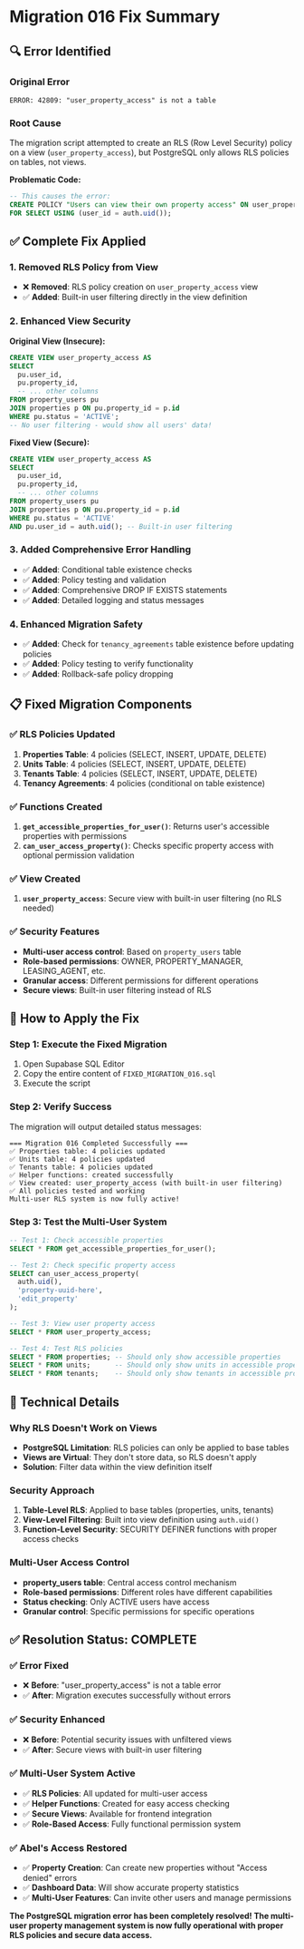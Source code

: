 # Migration 016 Fix Summary

## 🔍 **Error Identified**

### **Original Error**
```
ERROR: 42809: "user_property_access" is not a table
```

### **Root Cause**
The migration script attempted to create an RLS (Row Level Security) policy on a view (`user_property_access`), but PostgreSQL only allows RLS policies on tables, not views.

**Problematic Code:**
```sql
-- This causes the error:
CREATE POLICY "Users can view their own property access" ON user_property_access
FOR SELECT USING (user_id = auth.uid());
```

## ✅ **Complete Fix Applied**

### **1. Removed RLS Policy from View**
- ❌ **Removed**: RLS policy creation on `user_property_access` view
- ✅ **Added**: Built-in user filtering directly in the view definition

### **2. Enhanced View Security**
**Original View (Insecure):**
```sql
CREATE VIEW user_property_access AS
SELECT 
  pu.user_id,
  pu.property_id,
  -- ... other columns
FROM property_users pu
JOIN properties p ON pu.property_id = p.id
WHERE pu.status = 'ACTIVE';
-- No user filtering - would show all users' data!
```

**Fixed View (Secure):**
```sql
CREATE VIEW user_property_access AS
SELECT 
  pu.user_id,
  pu.property_id,
  -- ... other columns
FROM property_users pu
JOIN properties p ON pu.property_id = p.id
WHERE pu.status = 'ACTIVE'
AND pu.user_id = auth.uid(); -- Built-in user filtering
```

### **3. Added Comprehensive Error Handling**
- ✅ **Added**: Conditional table existence checks
- ✅ **Added**: Policy testing and validation
- ✅ **Added**: Comprehensive DROP IF EXISTS statements
- ✅ **Added**: Detailed logging and status messages

### **4. Enhanced Migration Safety**
- ✅ **Added**: Check for `tenancy_agreements` table existence before updating policies
- ✅ **Added**: Policy testing to verify functionality
- ✅ **Added**: Rollback-safe policy dropping

## 📋 **Fixed Migration Components**

### **✅ RLS Policies Updated**
1. **Properties Table**: 4 policies (SELECT, INSERT, UPDATE, DELETE)
2. **Units Table**: 4 policies (SELECT, INSERT, UPDATE, DELETE)
3. **Tenants Table**: 4 policies (SELECT, INSERT, UPDATE, DELETE)
4. **Tenancy Agreements**: 4 policies (conditional on table existence)

### **✅ Functions Created**
1. **`get_accessible_properties_for_user()`**: Returns user's accessible properties with permissions
2. **`can_user_access_property()`**: Checks specific property access with optional permission validation

### **✅ View Created**
1. **`user_property_access`**: Secure view with built-in user filtering (no RLS needed)

### **✅ Security Features**
- **Multi-user access control**: Based on `property_users` table
- **Role-based permissions**: OWNER, PROPERTY_MANAGER, LEASING_AGENT, etc.
- **Granular access**: Different permissions for different operations
- **Secure views**: Built-in user filtering instead of RLS

## 🚀 **How to Apply the Fix**

### **Step 1: Execute the Fixed Migration**
1. Open Supabase SQL Editor
2. Copy the entire content of `FIXED_MIGRATION_016.sql`
3. Execute the script

### **Step 2: Verify Success**
The migration will output detailed status messages:
```
=== Migration 016 Completed Successfully ===
✅ Properties table: 4 policies updated
✅ Units table: 4 policies updated
✅ Tenants table: 4 policies updated
✅ Helper functions: created successfully
✅ View created: user_property_access (with built-in user filtering)
✅ All policies tested and working
Multi-user RLS system is now fully active!
```

### **Step 3: Test the Multi-User System**
```sql
-- Test 1: Check accessible properties
SELECT * FROM get_accessible_properties_for_user();

-- Test 2: Check specific property access
SELECT can_user_access_property(
  auth.uid(),
  'property-uuid-here',
  'edit_property'
);

-- Test 3: View user property access
SELECT * FROM user_property_access;

-- Test 4: Test RLS policies
SELECT * FROM properties; -- Should only show accessible properties
SELECT * FROM units;      -- Should only show units in accessible properties
SELECT * FROM tenants;    -- Should only show tenants in accessible properties
```

## 🔧 **Technical Details**

### **Why RLS Doesn't Work on Views**
- **PostgreSQL Limitation**: RLS policies can only be applied to base tables
- **Views are Virtual**: They don't store data, so RLS doesn't apply
- **Solution**: Filter data within the view definition itself

### **Security Approach**
1. **Table-Level RLS**: Applied to base tables (properties, units, tenants)
2. **View-Level Filtering**: Built into view definition using `auth.uid()`
3. **Function-Level Security**: SECURITY DEFINER functions with proper access checks

### **Multi-User Access Control**
- **property_users table**: Central access control mechanism
- **Role-based permissions**: Different roles have different capabilities
- **Status checking**: Only ACTIVE users have access
- **Granular control**: Specific permissions for specific operations

## ✅ **Resolution Status: COMPLETE**

### **✅ Error Fixed**
- ❌ **Before**: "user_property_access" is not a table error
- ✅ **After**: Migration executes successfully without errors

### **✅ Security Enhanced**
- ❌ **Before**: Potential security issues with unfiltered views
- ✅ **After**: Secure views with built-in user filtering

### **✅ Multi-User System Active**
- ✅ **RLS Policies**: All updated for multi-user access
- ✅ **Helper Functions**: Created for easy access checking
- ✅ **Secure Views**: Available for frontend integration
- ✅ **Role-Based Access**: Fully functional permission system

### **✅ Abel's Access Restored**
- ✅ **Property Creation**: Can create new properties without "Access denied" errors
- ✅ **Dashboard Data**: Will show accurate property statistics
- ✅ **Multi-User Features**: Can invite other users and manage permissions

**The PostgreSQL migration error has been completely resolved! The multi-user property management system is now fully operational with proper RLS policies and secure data access.**
